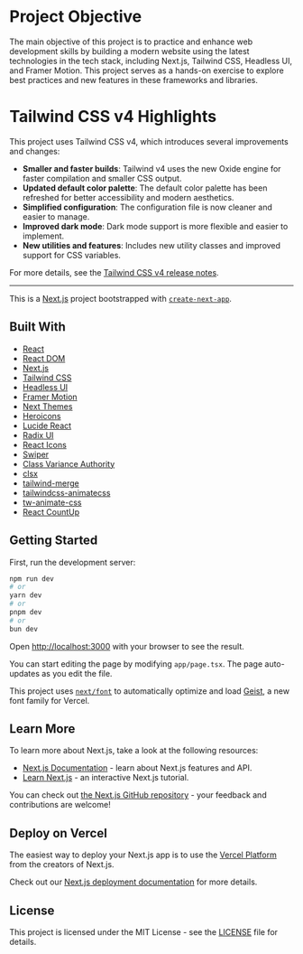 # Project Objective

The main objective of this project is to practice and enhance web development skills by building a modern website using the latest technologies in the tech stack, including Next.js, Tailwind CSS, Headless UI, and Framer Motion. This project serves as a hands-on exercise to explore best practices and new features in these frameworks and libraries.

# Tailwind CSS v4 Highlights

This project uses Tailwind CSS v4, which introduces several improvements and changes:

- **Smaller and faster builds**: Tailwind v4 uses the new Oxide engine for faster compilation and smaller CSS output.
- **Updated default color palette**: The default color palette has been refreshed for better accessibility and modern aesthetics.
- **Simplified configuration**: The configuration file is now cleaner and easier to manage.
- **Improved dark mode**: Dark mode support is more flexible and easier to implement.
- **New utilities and features**: Includes new utility classes and improved support for CSS variables.

For more details, see the [Tailwind CSS v4 release notes](https://tailwindcss.com/blog/tailwindcss-v4).

---

This is a [Next.js](https://nextjs.org) project bootstrapped with [`create-next-app`](https://nextjs.org/docs/app/api-reference/cli/create-next-app).

## Built With

* [React](https://react.dev/)
* [React DOM](https://react.dev/)
* [Next.js](https://nextjs.org/)
* [Tailwind CSS](https://tailwindcss.com/)
* [Headless UI](https://headlessui.com/)
* [Framer Motion](https://www.framer.com/motion/)
* [Next Themes](https://github.com/pacocoursey/next-themes)
* [Heroicons](https://heroicons.com/)
* [Lucide React](https://lucide.dev/)
* [Radix UI](https://www.radix-ui.com/)
* [React Icons](https://react-icons.github.io/react-icons/)
* [Swiper](https://swiperjs.com/)
* [Class Variance Authority](https://cva.style/)
* [clsx](https://github.com/lukeed/clsx)
* [tailwind-merge](https://github.com/dcastil/tailwind-merge)
* [tailwindcss-animatecss](https://github.com/awran5/tailwindcss-animatecss)
* [tw-animate-css](https://github.com/awran5/tw-animate-css)
* [React CountUp](https://github.com/glennreyes/react-countup)

## Getting Started

First, run the development server:

```bash
npm run dev
# or
yarn dev
# or
pnpm dev
# or
bun dev
```

Open [http://localhost:3000](http://localhost:3000) with your browser to see the result.

You can start editing the page by modifying `app/page.tsx`. The page auto-updates as you edit the file.

This project uses [`next/font`](https://nextjs.org/docs/app/building-your-application/optimizing/fonts) to automatically optimize and load [Geist](https://vercel.com/font), a new font family for Vercel.

## Learn More

To learn more about Next.js, take a look at the following resources:

- [Next.js Documentation](https://nextjs.org/docs) - learn about Next.js features and API.
- [Learn Next.js](https://nextjs.org/learn) - an interactive Next.js tutorial.

You can check out [the Next.js GitHub repository](https://github.com/vercel/next.js) - your feedback and contributions are welcome!

## Deploy on Vercel

The easiest way to deploy your Next.js app is to use the [Vercel Platform](https://vercel.com/new?utm_medium=default-template&filter=next.js&utm_source=create-next-app&utm_campaign=create-next-app-readme) from the creators of Next.js.

Check out our [Next.js deployment documentation](https://nextjs.org/docs/app/building-your-application/deploying) for more details.

## License

This project is licensed under the MIT License - see the [LICENSE](LICENSE) file for details.
